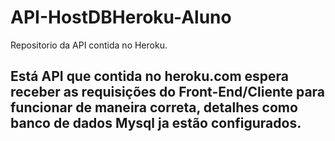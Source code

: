 # API-HostDBHeroku-Aluno
Repositorio da API contida no Heroku.

## Está API que contida no heroku.com espera receber as requisições do Front-End/Cliente para funcionar de maneira correta, detalhes como banco de dados Mysql ja estão configurados.
